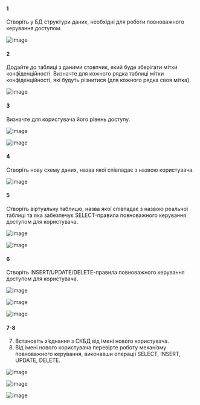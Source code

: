 #### 1
Створіть у БД структури даних, необхідні для роботи повноважного керування доступом.

![image](https://github.com/user-attachments/assets/d97ae223-2658-4300-aadf-fbfd2f719bf9)

#### 2
Додайте до таблиці з даними стовпчик, який буде зберігати мітки конфіденційності. Визначте для кожного рядка таблиці мітки конфіденційності, які будуть різнитися (для
кожного рядка своя мітка).

![image](https://github.com/user-attachments/assets/39ade33b-021e-4926-9ce5-971e99fc9b41)

#### 3
Визначте для користувача його рівень доступу.

![image](https://github.com/user-attachments/assets/8ac197d5-db45-4868-9aff-cf198ab48803)

![image](https://github.com/user-attachments/assets/f469542c-0d07-4d2e-8ef6-d238043738fc)

#### 4
Створіть нову схему даних, назва якої співпадає з назвою користувача.

![image](https://github.com/user-attachments/assets/695a88f8-223c-45e2-ade3-4bf3c3ae7007)

#### 5
Створіть віртуальну таблицю, назва якої співпадає з назвою реальної таблиці та яка забезпечує SELECT-правила повноважного керування доступом для користувача.

![image](https://github.com/user-attachments/assets/f5413b3e-a2f7-4d01-9888-01a9d19a0d69)

![image](https://github.com/user-attachments/assets/c82b132f-0d7d-471d-8217-f2193f2ad2dc)

#### 6
Створіть INSERT/UPDATE/DELETE-правила повноважного керування доступом для користувача.

![image](https://github.com/user-attachments/assets/814015b6-0c8c-4523-9f2a-58d97540311d)

![image](https://github.com/user-attachments/assets/872b55ce-d94b-4ec1-aa38-faad51265106)

![image](https://github.com/user-attachments/assets/5d708cf8-46f1-4f1f-85a2-e5bea6485e80)

#### 7-8
7. Встановіть з’єднання з СКБД від імені нового користувача.
8. Від імені нового користувача перевірте роботу механізму повноважного керування, виконавши операції SELECT, INSERT, UPDATE, DELETE.

![image](https://github.com/user-attachments/assets/4ef0a426-0c05-4a22-961c-3db3f27c8d82)

![image](https://github.com/user-attachments/assets/035aadc6-346f-45aa-9e04-76ba8d3eb92c)

![image](https://github.com/user-attachments/assets/5f2ee13e-fa38-458b-988f-0cbf4fd397fb)


